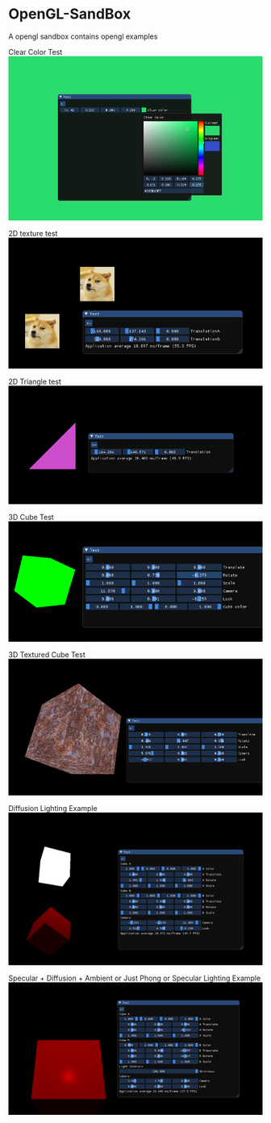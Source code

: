 # OpenGL-SandBox
A opengl sandbox contains opengl examples 

Clear Color Test
![](https://github.com/raviverma2791747/OpenGL-SandBox/blob/master/game/Assets/clearcolor.png)

2D texture test
![](https://github.com/raviverma2791747/OpenGL-SandBox/blob/master/game/Assets/2D%20texture.png)

2D Triangle test
![](https://github.com/raviverma2791747/OpenGL-SandBox/blob/master/game/Assets/2D%20triangle.png)

3D Cube Test
![](https://github.com/raviverma2791747/OpenGL-SandBox/blob/master/game/Assets/3D%20cube.png)

3D Textured Cube Test
![](https://github.com/raviverma2791747/OpenGL-SandBox/blob/master/game/Assets/3D%20textuured%20cube.png)

Diffusion Lighting Example
![](https://github.com/raviverma2791747/OpenGL-SandBox/blob/master/game/Assets/Diffusion.png)

Specular + Diffusion + Ambient or Just Phong or Specular Lighting Example
![](https://github.com/raviverma2791747/OpenGL-SandBox/blob/master/game/Assets/specular.png)
